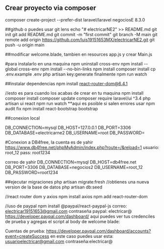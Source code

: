 ## Crear proyecto via composer
composer create-project --prefer-dist laravel/laravel negociosE 8.3.0

##github o puedes usar git lens
echo "# electricarNE2" >> README.md
git init
git add README.md
git commit -m "first commit"
git branch -M main
git remote add origin https://github.com/luis19151653MX/electricarNE2.git
git push -u origin main

##modificar 
welcome.blade, tambien en resources app.js y crear Main.js

#para instalarlo en una maquina
npm uninstall cross-env
npm install --global cross-env
npm install --no-bin-links
npm install
composer install
cp .env.example .env
php artisan key:generate
finalmente npm run watch


##instalar dependencias
npm install react-router-dom@6.4.1

//esto es para cuando los acabas de crear en tu maquina
npm install
composer install
composer update
composer require laravel/ui ^3.4
php artisan ui react
npm run watch **aqui es psoible si salen errores usar npm audit fix
npm install react-bootstrap bootstrap

##conexion local

DB_CONNECTION=mysql
DB_HOST=127.0.0.1
DB_PORT=3306
DB_DATABASE=electricarne2
DB_USERNAME=root
DB_PASSWORD=

#Conexion a DB4free, la cuenta es de yahir
https://www.db4free.net/phpMyAdmin/index.php?route=/&reload=1
usuario: root_12
pass: root1234


correo de yahir
DB_CONNECTION=mysql
DB_HOST=db4free.net
DB_PORT=3306
DB_DATABASE=negocios2
DB_USERNAME=root_12
DB_PASSWORD=root1234

##ejecutar migraciones
php artisan migrate:fresh //obtienes una nueva version de la base de datos
 php artisan db:seed 


//react router dom y axios
npm install axios
npm add react-router-dom  

//uso de paypal
npm install @paypal/react-paypal-js
correo: electricar19151653@gmail.com
contraseña paypal: electricar@
https://developer.paypal.com/dashboard/ aqui puedes ver tus credenciles de prueba
y agregas el script al body de welcome blade: 
<script src="https://www.paypal.com/sdk/js?client-id=ATopRVi_zcgIG4KmDjOQUzpKCm2yqwnNN4Zcon2ETEwWn2Q95xtM7SYeIHxuDUeusD_6GRxnFy6AMPhS"></script>
Cuentas de prueba: https://developer.paypal.com/dashboard/accounts?event=createSuccess
en este caso puedes usar esta: usuarioelectricar@gmail.com contraseña:electricar@



